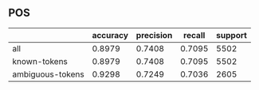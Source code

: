 
## POS

|                  | accuracy | precision | recall | support |
|------------------|----------|-----------|--------|---------|
| all              | 0.8979   | 0.7408    | 0.7095 | 5502    |
| known-tokens     | 0.8979   | 0.7408    | 0.7095 | 5502    |
| ambiguous-tokens | 0.9298   | 0.7249    | 0.7036 | 2605    |


